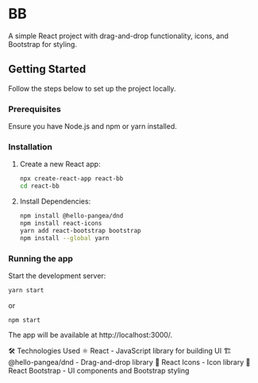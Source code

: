 # BB

A simple React project with drag-and-drop functionality, icons, and Bootstrap for styling.

## Getting Started

Follow the steps below to set up the project locally.

### Prerequisites

Ensure you have Node.js and npm or yarn installed.

### Installation

1. Create a new React app:
   ```sh
   npx create-react-app react-bb
   cd react-bb
   
2. Install Dependencies:
   ```sh
   npm install @hello-pangea/dnd
   npm install react-icons
   yarn add react-bootstrap bootstrap
   npm install --global yarn

### Running the app

Start the development server:
   ~~~sh
   yarn start
   ~~~
or 
   ~~~
   npm start
   ~~~

The app will be available at http://localhost:3000/.

🛠 Technologies Used
⚛ React - JavaScript library for building UI
🏗 @hello-pangea/dnd - Drag-and-drop library
🎨 React Icons - Icon library
💄 React Bootstrap - UI components and Bootstrap styling
